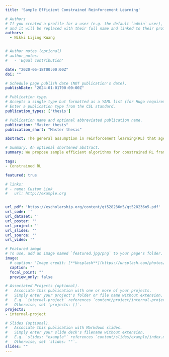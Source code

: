 ```yaml
---
title: 'Sample Efficient Constrained Reinforcement Learning'

# Authors
# If you created a profile for a user (e.g. the default `admin` user), write the username (folder name) here
# and it will be replaced with their full name and linked to their profile.
authors:
  - Nikki Lijing Kuang


# Author notes (optional)
# author_notes:
#   - 'Equal contribution'

date: "2020-06-18T00:00:00Z"
doi: ""

# Schedule page publish date (NOT publication's date).
publishDate: "2024-01-01T00:00:00Z"

# Publication type.
# Accepts a single type but formatted as a YAML list (for Hugo requirements).
# Enter a publication type from the CSL standard.
publication_types: ['thesis']

# Publication name and optional abbreviated publication name.
publication: "Master thesis"
publication_short: "Master thesis"

abstract: The general assumption in reinforcement learning(RL) that agents are free to explore for searching optimal policies limits its applicability in real-world domains where safe exploration is desired. In this paper, we study the problem of constrained RL in episodic MDPs to investigate efficient exploration in safe RL. We formally describe two different constraint schemes frequently considered in empirical studies --- namely, soft constrained RL that focuses on the overall safety satisfaction, and hard constrained RL that aims to provide guarantees throughout learning. While violations may occur in the former scheme, the latter enforces safety by extending the challenging knapsack problem in multi-armed bandits. Accordingly, we propose two novel sample efficient constrained Q-learning algorithms. By balancing exploration and exploitation based on UCB, our methods reduce the notoriously high sample complexity in constrained model-free settings while achieving asymptotically optimal solutions. Our theoretical analyses establish promising regret bounds for both algorithms.

# Summary. An optional shortened abstract.
summary: We propose sample efficient algorithms for constrained RL frameworks.

tags:
- Constrained RL

featured: true

# links:
# - name: Custom Link
#   url: http://example.org


url_pdf: 'https://escholarship.org/content/qt528236n5/qt528236n5.pdf'
url_code: ''
url_dataset: ''
url_poster: ''
url_project: ''
url_slides: ''
url_source: ''
url_video: ''

# Featured image
# To use, add an image named `featured.jpg/png` to your page's folder. 
image:
  # caption: 'Image credit: [**Unsplash**](https://unsplash.com/photos/s9CC2SKySJM)'
  caption: ""
  focal_point: ""
  preview_only: false

# Associated Projects (optional).
#   Associate this publication with one or more of your projects.
#   Simply enter your project's folder or file name without extension.
#   E.g. `internal-project` references `content/project/internal-project/index.md`.
#   Otherwise, set `projects: []`.
projects:
- internal-project

# Slides (optional).
#   Associate this publication with Markdown slides.
#   Simply enter your slide deck's filename without extension.
#   E.g. `slides: "example"` references `content/slides/example/index.md`.
#   Otherwise, set `slides: ""`.
slides: ""
---
```


<!-- {{% callout note %}}
Create your slides in Markdown - click the *Slides* button to check out the example.
{{% /callout %}} -->

<!-- Add the publication's **full text** or **supplementary notes** here. You can use rich formatting such as including [code, math, and images](https://docs.hugoblox.com/content/writing-markdown-latex/). -->
